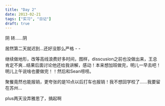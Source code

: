 ```yaml
---
title: "Day 2"
date: 2013-02-21
tags: ["实习", "日记"]
draft: true
---
```


阴 转……阴

居然第二天就迟到…还好没那么严格 - -

继续做地形，改等高线浪费好多时间，图样，disscusion之前也没做出来，王总肯定不爽…结果后面讨论他还给我讲解，感动！本来想加班做完，明儿一早去吧！明儿上午说啥也要做完！！然后和Sean唠唠。

聚餐竟然也能报销，更夸张的是10点以后打车也报销！我不想回学校了……我要留在苏州…

plus两天没弄雅思了，搞起啊
